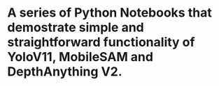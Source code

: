 # A series of Python Notebooks that demostrate simple and straightforward functionality of YoloV11, MobileSAM and DepthAnything V2.
